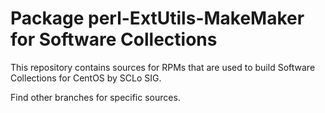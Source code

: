 # Package perl-ExtUtils-MakeMaker for Software Collections

This repository contains sources for RPMs that are used
to build Software Collections for CentOS by SCLo SIG.

Find other branches for specific sources.
